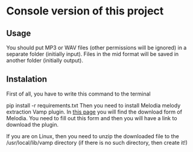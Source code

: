 # Console version of this project
## Usage
You should put MP3 or WAV files (other permissions will be ignored) in a separate folder (initially input). Files in the mid format will be saved in another folder (initially output).

## Instalation
First of all, you have to write this command to the terminal

  pip install -r requirements.txt
Then you need to install Melodia melody extraction Vamp plugin. In [this page](https://www.upf.edu/web/mtg/melodia) you will find the download form of Melodia. You need to fill out this form and then you will have a link to download the plugin.

If you are on Linux, then you need to unzip the downloaded file to the /usr/local/lib/vamp directory (if there is no such directory, then create it!)
